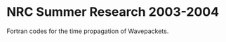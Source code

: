 NRC Summer Research 2003-2004
===================

Fortran codes for the time propagation of Wavepackets.
